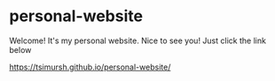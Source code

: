 # personal-website
Welcome! 
It's my personal website. Nice to see you! Just click the link below 

https://tsimursh.github.io/personal-website/
